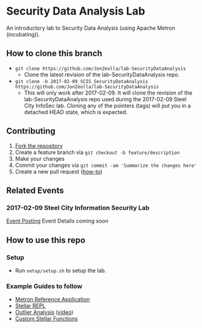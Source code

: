 # Security Data Analysis Lab
An introductory lab to Security Data Analysis (using Apache Metron (incubating)).

## How to clone this branch
* `git clone https://github.com/JonZeolla/lab-SecurityDataAnalysis`
  * Clone the latest revision of the lab-SecurityDataAnalysis repo.
* `git clone -b 2017-02-09_SCIS_SecurityDataAnalysis https://github.com/JonZeolla/lab-SecurityDataAnalysis`
  * This will only work after 2017-02-09.  It will clone the revision of the lab-SecurityDataAnalysis repo used during the 2017-02-09 Steel City InfoSec lab.  Cloning any of the pointers (tags) will put you in a detached HEAD state, which is expected.

## Contributing
1. [Fork the repository](https://github.com/jonzeolla/lab-SecurityDataAnalysis/fork)
1. Create a feature branch via `git checkout -b feature/description`
1. Make your changes
1. Commit your changes via `git commit -am 'Summarize the changes here'`
1. Create a new pull request ([how-to](https://help.github.com/articles/creating-a-pull-request/))

## Related Events
### 2017-02-09 Steel City Information Security Lab
[Event Posting](https://www.meetup.com/Steel-City-InfoSec/events/235321699/)
Event Details coming soon

## How to use this repo
### Setup
* Run `setup/setup.sh` to setup the lab.

### Example Guides to follow
* [Metron Reference Application](https://goo.gl/q09Hgs)
* [Stellar REPL](https://goo.gl/ublkds)
* [Outlier Analysis](https://goo.gl/wFa9hX) ([video](https://goo.gl/rF7wLt))
* [Custom Stellar Functions](https://goo.gl/9vKlOv)

